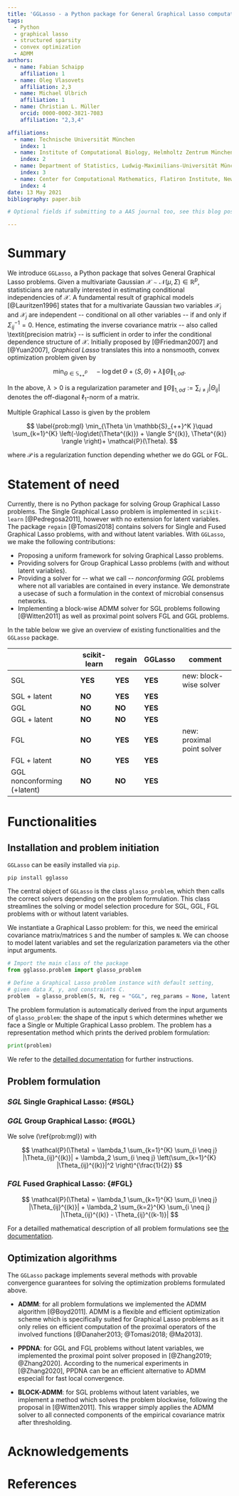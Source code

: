 ```yaml
---
title: 'GGLasso - a Python package for General Graphical Lasso computation'
tags:
  - Python
  - graphical lasso
  - structured sparsity
  - convex optimization
  - ADMM
authors:
  - name: Fabian Schaipp
    affiliation: 1
  - name: Oleg Vlasovets
    affiliation: 2,3
  - name: Michael Ulbrich
    affiliation: 1
  - name: Christian L. Müller
    orcid: 0000-0002-3821-7083
    affiliation: "2,3,4"

affiliations:
  - name: Technische Universität München
    index: 1
  - name: Institute of Computational Biology, Helmholtz Zentrum München
    index: 2
  - name: Department of Statistics, Ludwig-Maximilians-Universität München
    index: 3
  - name: Center for Computational Mathematics, Flatiron Institute, New York
    index: 4
date: 13 May 2021
bibliography: paper.bib

# Optional fields if submitting to a AAS journal too, see this blog post:

---
```


# Summary

We introduce `GGLasso`, a Python package that solves General Graphical Lasso problems. Given a multivariate Gaussian $\mathcal{X} \sim \mathcal{N}(\mu, \Sigma) \in \mathbb{R}^p$, statisticians are naturally interested in estimating conditional independencies of $\mathcal{X}$. A fundamental result of graphical models [@Lauritzen1996] states that for a multivariate Gaussian two variables $\mathcal{X}_{i}$ and $\mathcal{X}_j$ are independent -- conditional on all other variables -- if and only if $\Sigma^{-1}_{ij}=0$.
Hence, estimating the inverse covariance matrix -- also called \textit{precision matrix} -- is sufficient in order to infer the conditional dependence structure of $\mathcal{X}$. Initially proposed by [@Friedman2007] and [@Yuan2007], *Graphical Lasso* translates this into a nonsmooth, convex optimization problem given by

$$
\min_{\Theta \in \mathbb{S}^p_{++}} \quad - \log \det \Theta + \langle S,  \Theta \rangle+ \lambda \|\Theta\|_{1,od}.
$$

In the above, $\lambda >0$ is a regularization parameter and $\|\Theta\|_{1,od} := \sum_{i\neq j} |\Theta_{ij}|$ denotes the off-diagonal $\ell_1$-norm of a matrix.

Multiple Graphical Lasso is given by the problem

$$
\label{prob:mgl}
\min_{\Theta \in \mathbb{S}_{++}^K }\quad \sum_{k=1}^{K} \left(-\log\det(\Theta^{(k)}) + \langle S^{(k)},  \Theta^{(k)} \rangle \right)+ \mathcal{P}(\Theta).
$$

where $\mathcal{P}$ is a regularization function depending whether we do GGL or FGL. 



# Statement of need 

Currently, there is no Python package for solving Group Graphical Lasso problems. The Single Graphical Lasso problem is implemented in `scikit-learn` [@Pedregosa2011], however with no extension for latent variables. The package `regain` [@Tomasi2018] contains solvers for Single and Fused Graphical Lasso problems, with and without latent variables. With `GGLasso`, we make the following contributions:

* Proposing a uniform framework for solving Graphical Lasso problems. 
* Providing solvers for Group Graphical Lasso problems (with and without latent variables).
* Providing a solver for -- what we call -- *nonconforming GGL* problems where not all variables are contained in every instance. We demonstrate a usecase of such a formulation in the context of microbial consensus networks. 
* Implementing a block-wise ADMM solver for SGL problems following [@Witten2011] as well as proximal point solvers FGL and GGL problems.

In the table below we give an overview of existing functionalities and the `GGLasso` package.

|       | scikit-learn |  regain |  GGLasso | comment |
| ----------- | ----------- | ----------- | ----------- | ----------- |
| SGL              | **YES**    | **YES**       | **YES**       | new: block-wise solver           |
| SGL + latent     | **NO**       | **YES**       | **YES**       |             |
| GGL              | **NO**       | **NO**          | **YES**       |             |
| GGL + latent     | **NO**       | **NO**          | **YES**       |             |
| FGL              | **NO**       | **YES**       | **YES**       | new: proximal point solver            |
| FGL + latent     | **NO**       | **YES**       | **YES**       |             |
| GGL nonconforming  (+latent)    | **NO**       | **NO**       | **YES**       |             |



# Functionalities

## Installation and problem initiation

`GGLasso` can be easily installed via `pip`.

```shell
pip install gglasso
```

The central object of `GGLasso` is the class `glasso_problem`, which then calls the correct solvers depending on the problem formulation. This class streamlines the solving or model selection procedure for SGL, GGL, FGL problems with or without latent variables.

We instantiate a Graphical Lasso problem: for this, we need the emirical covariance matrix/matrices `S` and the number of samples `N`. We can choose to model latent variables and set the regularization parameters via the other input arguments. 

```python
# Import the main class of the package
from gglasso.problem import glasso_problem

# Define a Graphical Lasso problem instance with default setting, 
# given data X, y, and constraints C.
problem  = glasso_problem(S, N, reg = "GGL", reg_params = None, latent = False)
```
The problem formulation is automatically derived from the input arguments of `glasso_problem`: the shape of the input `S` which determines whether we face a Single or Multiple Graphical Lasso problem. The problem has a representation method which prints the derived problem formulation:

```python
print(problem)
```
We refer to the [detailled documentation](https://gglasso.readthedocs.io/en/latest/problem-object.html) for further instructions.

## Problem formulation



### *SGL* Single Graphical Lasso: {#SGL} 


### *GGL* Group Graphical Lasso: {#GGL}
We solve (\ref{prob:mgl}) with 

$$
\mathcal{P}(\Theta) = \lambda_1 \sum_{k=1}^{K} \sum_{i \neq j} |\Theta_{ij}^{(k)}| + \lambda_2  \sum_{i \neq j} \left(\sum_{k=1}^{K} |\Theta_{ij}^{(k)}|^2 \right)^{\frac{1}{2}}
$$

### *FGL* Fused Graphical Lasso: {#FGL}

$$
\mathcal{P}(\Theta) = \lambda_1 \sum_{k=1}^{K} \sum_{i \neq j} |\Theta_{ij}^{(k)}| + \lambda_2  \sum_{k=2}^{K}   \sum_{i \neq j} |\Theta_{ij}^{(k)} - \Theta_{ij}^{(k-1)}|
$$

For a detailled mathematical description of all problem formulations see [the documentation](https://gglasso.readthedocs.io/en/latest/math-description.html).


## Optimization algorithms

The `GGLasso` package implements several methods with provable convergence guarantees for solving the optimization problems formulated above. 

* **ADMM**: for all problem formulations we implemented the ADMM algorithm [@Boyd2011]. ADMM is a flexible and efficient optimization scheme which is specifically suited for Graphical Lasso problems as it only relies on efficient computation of the proximal operators of the involved functions [@Danaher2013; @Tomasi2018; @Ma2013].  
* **PPDNA**: for GGL and FGL problems without latent variables, we implemented the proximal point solver proposed in [@Zhang2019; @Zhang2020]. According to the numerical experiments in [@Zhang2020], PPDNA can be an efficient alternative to ADMM especiall for fast local convergence.

* **BLOCK-ADMM**: for SGL problems without latent variables, we implement a method which solves the problem blockwise, following the proposal in [@Witten2011]. This wrapper simply applies the ADMM solver to all connected components of the empirical covariance matrix after thresholding.

# Acknowledgements
 

# References


